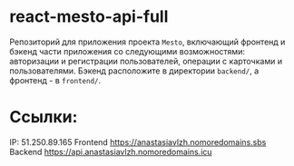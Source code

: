 # react-mesto-api-full
Репозиторий для приложения проекта `Mesto`, включающий фронтенд и бэкенд части приложения со следующими возможностями: авторизации и регистрации пользователей, операции с карточками и пользователями. Бэкенд расположите в директории `backend/`, а фронтенд - в `frontend/`. 
  
# Ссылки:
IP: 51.250.89.165
Frontend https://anastasiavlzh.nomoredomains.sbs
Backend https://api.anastasiavlzh.nomoredomains.icu
